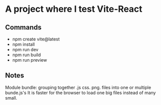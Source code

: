 # A project where I test Vite-React

## Commands
- npm create vite@latest
- npm install
- npm run dev
- npm run build
- npm run preview 

## Notes
Module bundle: grouping together .js css. png. files into one or multiple bunde.js's
It is faster for the browser to load one big files instead of many small.

